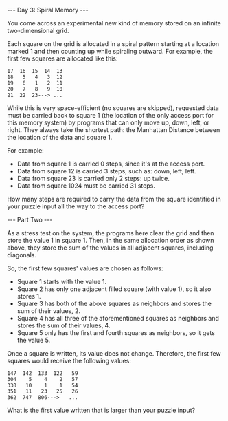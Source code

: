 --- Day 3: Spiral Memory ---

You come across an experimental new kind of memory stored on an infinite two-dimensional grid.

Each square on the grid is allocated in a spiral pattern starting at a location marked 1 and then counting up while spiraling outward. For example, the first few squares are allocated like this:

```
17  16  15  14  13
18   5   4   3  12
19   6   1   2  11
20   7   8   9  10
21  22  23---> ...
```

While this is very space-efficient (no squares are skipped), requested data must be carried back to square 1 (the location of the only access port for this memory system) by programs that can only move up, down, left, or right. They always take the shortest path: the Manhattan Distance between the location of the data and square 1.

For example:

* Data from square 1 is carried 0 steps, since it's at the access port.
* Data from square 12 is carried 3 steps, such as: down, left, left.
* Data from square 23 is carried only 2 steps: up twice.
* Data from square 1024 must be carried 31 steps.

How many steps are required to carry the data from the square identified in your puzzle input all the way to the access port?


--- Part Two ---

As a stress test on the system, the programs here clear the grid and then store the value 1 in square 1. Then, in the same allocation order as shown above, they store the sum of the values in all adjacent squares, including diagonals.

So, the first few squares' values are chosen as follows:

* Square 1 starts with the value 1.
* Square 2 has only one adjacent filled square (with value 1), so it also stores 1.
* Square 3 has both of the above squares as neighbors and stores the sum of their values, 2.
* Square 4 has all three of the aforementioned squares as neighbors and stores the sum of their values, 4.
* Square 5 only has the first and fourth squares as neighbors, so it gets the value 5.

Once a square is written, its value does not change. Therefore, the first few squares would receive the following values:

```
147  142  133  122   59
304    5    4    2   57
330   10    1    1   54
351   11   23   25   26
362  747  806--->   ...
```

What is the first value written that is larger than your puzzle input?